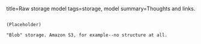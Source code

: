 title=Raw storage model
tags=storage, model
summary=Thoughts and links.
~~~~~~

(Placeholder)

"Blob" storage. Amazon S3, for example--no structure at all.
